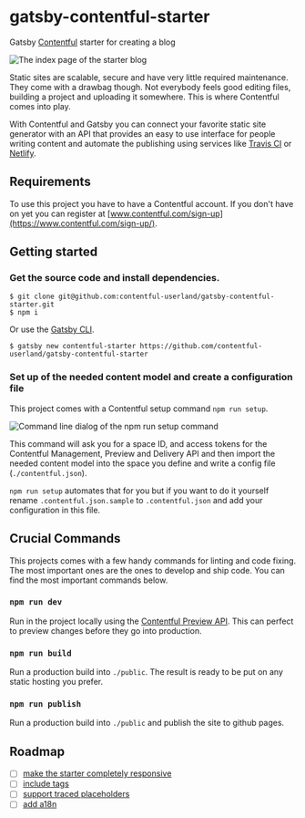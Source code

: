 # gatsby-contentful-starter

Gatsby [Contentful](https://www.contentful.com) starter for creating a blog

![The index page of the starter blog](https://rawgit.com/contentful-userland/gatsby-contentful-starter/master/screenshot.jpg "The index page of the starter blog")

Static sites are scalable, secure and have very little required maintenance. They come with a drawbag though. Not everybody feels good editing files, building a project and uploading it somewhere. This is where Contentful comes into play.

With Contentful and Gatsby you can connect your favorite static site generator with an API that provides an easy to use interface for people writing content and automate the publishing using services like [Travis CI](https://travis-ci.org/) or [Netlify](https://www.netlify.com/).

## Requirements

To use this project you have to have a Contentful account. If you don't have on yet you can register at [www.contentful.com/sign-up](https://www.contentful.com/sign-up/).

## Getting started

### Get the source code and install dependencies.

```
$ git clone git@github.com:contentful-userland/gatsby-contentful-starter.git
$ npm i
```

Or use the [Gatsby CLI](https://www.npmjs.com/package/gatsby-cli).

```
$ gatsby new contentful-starter https://github.com/contentful-userland/gatsby-contentful-starter
```

### Set up of the needed content model and create a configuration file

This project comes with a Contentful setup command `npm run setup`.

![Command line dialog of the npm run setup command](https://rawgit.com/contentful-userland/gatsby-contentful-starter/master/setup.jpg "Command line dialog of the npm run setup command")

This command will ask you for a space ID, and access tokens for the Contentful Management, Preview and Delivery API and then import the needed content model into the space you define and write a config file (`./contentful.json`).

`npm run setup` automates that for you but if you want to do it yourself rename `.contentful.json.sample` to `.contentful.json` and add your configuration in this file.

## Crucial Commands

This projects comes with a few handy commands for linting and code fixing. The most important ones are the ones to develop and ship code. You can find the most important commands below.

### `npm run dev`

Run in the project locally using the [Contentful Preview API](https://www.contentful.com/developers/docs/references/content-preview-api/). This can perfect to preview changes before they go into production.

### `npm run build`

Run a production build into `./public`. The result is ready to be put on any static hosting you prefer.

### `npm run publish`

Run a production build into `./public` and publish the site to github pages.

## Roadmap

- [ ] [make the starter completely responsive](https://github.com/contentful-userland/gatsby-contentful-starter/issues/2)
- [ ] [include tags](https://github.com/contentful-userland/gatsby-contentful-starter/issues/3)
- [ ] [support traced placeholders](https://github.com/contentful-userland/gatsby-contentful-starter/issues/4)
- [ ] [add a18n](https://github.com/contentful-userland/gatsby-contentful-starter/issues/6)

